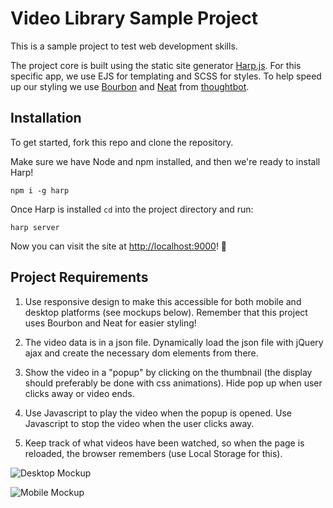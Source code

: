 # Video Library Sample Project

This is a sample project to test web development skills.

The project core is built using the static site generator [Harp.js](https://harpjs.com/). For this specific app, we use EJS for templating and SCSS for styles. To help speed up our styling we use [Bourbon](http://bourbon.io/) and [Neat](http://neat.bourbon.io/) from [thoughtbot](https://thoughtbot.com/).

## Installation

To get started, fork this repo and clone the repository.

Make sure we have Node and npm installed, and then we're ready to install Harp!

```
npm i -g harp
```

Once Harp is installed `cd` into the project directory and run:

```
harp server
```

Now you can visit the site at [http://localhost:9000](http://localhost:9000)! :tada:


## Project Requirements

1. Use responsive design to make this accessible for both mobile and desktop platforms (see mockups below). Remember that this project uses Bourbon and Neat for easier styling!

2. The video data is in a json file.  Dynamically load the json file with jQuery ajax and create the necessary dom elements from there.

3. Show the video in a "popup" by clicking on the thumbnail (the display should preferably be done with css animations). Hide pop up when user clicks away or video ends.

4. Use Javascript to play the video when the popup is opened.  Use Javascript to stop the video when the user clicks away.

5. Keep track of what videos have been watched, so when the page is reloaded, the browser remembers (use Local Storage for this).

![Desktop Mockup](http://rootincapps.s3.amazonaws.com/desktop.png)

![Mobile Mockup](http://rootincapps.s3.amazonaws.com/mobile.png)

